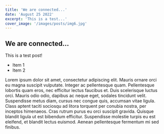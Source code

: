 ```yaml
---
title: 'We are connected...'
date: 'August 25 2022'
excerpt: 'This is a test...'
cover_image: '/images/posts/img6.jpg'
---
```


## We are connected...

This is a test post!

- Item 1
- Item 2

Lorem ipsum dolor sit amet, consectetur adipiscing elit. Mauris ornare orci eu magna suscipit vulputate. Integer ac pellentesque quam. Pellentesque lobortis quam eros, nec efficitur lectus faucibus et. Duis scelerisque luctus orci. Mauris odio odio, dapibus ac neque eget, sodales tincidunt velit. Suspendisse metus diam, cursus nec congue quis, accumsan vitae ligula. Class aptent taciti sociosqu ad litora torquent per conubia nostra, per inceptos himenaeos. Cras rutrum purus eu orci suscipit gravida. Quisque blandit ligula ut est bibendum efficitur. Suspendisse molestie turpis eu est eleifend, et blandit lectus euismod. Aenean pellentesque fermentum mi sed finibus.
